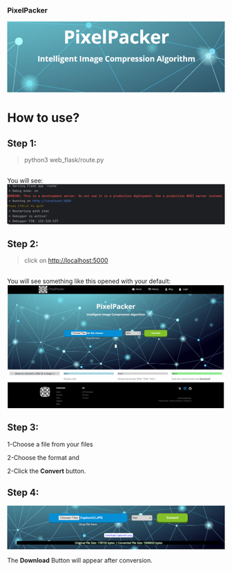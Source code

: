 ### PixelPacker
<img src="img_2.png" alt="PixelPacker">
<br>

<h1>How to use?</h1>
<h2>Step 1:</h2>

>python3 web_flask/route.py

<br>
You will see: 
<img src="img.png">
<h2>Step 2:</h2>

>click on <http://localhost:5000>

<br>
You will see something like this opened with your default:

<img src="Capture53.JPG">

<h2>Step 3:</h2>
<p>1-Choose a file from your files</p>
<p>2-Choose the format and</p> 
<p>2-Click the <strong>Convert</strong> button.</p>

<h2>Step 4:</h2>
<img src="img_1.png">
<p>The <strong>Download</strong> Button will appear after conversion.</p>
